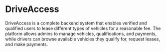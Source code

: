 # DriveAccess
DriveAccess is a complete backend system that enables verified and qualified users to lease different types of vehicles for a reasonable fee.  The platform allows admins to manage vehicles, qualifications, and payments, while drivers can browse available vehicles they qualify for, request leases, and make payments.
